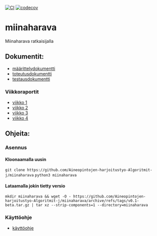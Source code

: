 [![CI](https://github.com/Aineopintojen-harjoitustyo-Algoritmit-j/miinaharava/actions/workflows/auto.yml/badge.svg)](https://github.com/Aineopintojen-harjoitustyo-Algoritmit-j/miinaharava/actions/workflows/auto.yml)
[![codecov](https://codecov.io/gh/Aineopintojen-harjoitustyo-Algoritmit-j/miinaharava/graph/badge.svg?token=KK71RE0U3O)](https://codecov.io/gh/Aineopintojen-harjoitustyo-Algoritmit-j/miinaharava)
# miinaharava
Miinaharava ratkaisijalla

## Dokumentit:
- [määrittelydokumentti](doc/m%C3%A4%C3%A4rittelydokumentti.pdf)
- [toteutusdokumentti](doc/toteutusdokumentti.pdf)
- [testausdokumentti](doc/testausdokumentti.pdf)

### Viikkoraportit
- [viikko 1](doc/viikkoraportti1.pdf)
- [viikko 2](doc/viikkoraportti2.pdf)
- [viikko 3](doc/viikkoraportti3.pdf)
- [viikko 4](doc/viikkoraportti4.pdf)
  
## Ohjeita:

### Asennus
#### Kloonaamalla uusin
`git clone https://github.com/Aineopintojen-harjoitustyo-Algoritmit-j/miinaharava`
`python3 miinaharava`
#### Lataamalla jokin tietty versio
`mkdir miinaharava && wget -O - https://github.com/Aineopintojen-harjoitustyo-Algoritmit-j/miinaharava/archive/refs/tags/v0.1-beta.tar.gz | tar xz --strip-components=1 --directory=miinaharava`

### Käyttöohje
- [käyttöohje](doc/käyttöohje.pdf)
